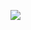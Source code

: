 ![](https://storage.googleapis.com/gweb-uniblog-publish-prod/original_images/Dino_non-birthday_version.gif)
